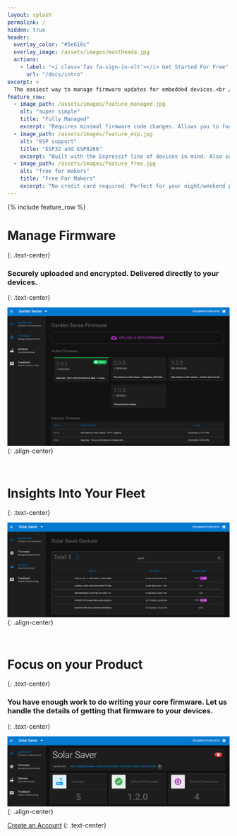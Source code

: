 ```yaml
---
layout: splash
permalink: /
hidden: true
header:
  overlay_color: "#5e616c"
  overlay_image: /assets/images/mastheada.jpg
  actions:
    - label: "<i class='fas fa-sign-in-alt'></i> Get Started For Free"
      url: "/docs/intro"
excerpt: >
  The easiest way to manage firmware updates for embedded devices.<br />
feature_row:
  - image_path: /assets/images/feature_managed.jpg
    alt: "super simple"
    title: "Fully Managed"
    excerpt: "Requires minimal firmware code changes. Allows you to focus on writing firmware instead of how to deliver it."
  - image_path: /assets/images/feature_esp.jpg
    alt: "ESP support"
    title: "ESP32 and ESP8266"
    excerpt: "Built with the Espressif line of devices in mind. Also supports the ESP Arduino Core library out of the box."
  - image_path: /assets/images/feature_free.jpg
    alt: "free for makers"
    title: "Free For Makers"
    excerpt: "No credit card required. Perfect for your night/weekend projects or to get your own product idea started."  
---
```


{% include feature_row %}

# Manage Firmware
{: .text-center}

### Securely uploaded and encrypted. Delivered directly to your devices.
{: .text-center}

![Firmware view example](/assets/images/docs/homepage_firmware.png){: .align-center}

<br/>

# Insights Into Your Fleet 
{: .text-center}

![Device view example](/assets/images/docs/homepage_devices.png){: .align-center}

<br/>

# Focus on your Product
{: .text-center}

### You have enough work to do writing your core firmware. Let us handle the details of getting that firmware to your devices.
{: .text-center}

![Dashboard example](/assets/images/docs/homepage_dashboard.png){: .align-center}

<a href="https://app.deploythefleet.io?register=true" class="btn btn--info btn--large" target="_blank">Create an Account</a>
{: .text-center}